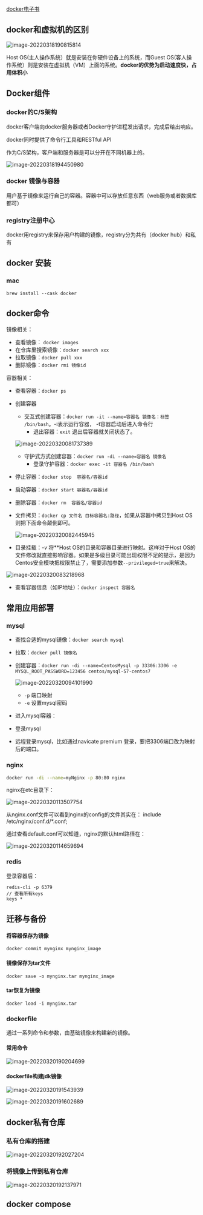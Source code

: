 

[docker电子书](https://yeasy.gitbook.io/docker_practice/)

## docker和虚拟机的区别

![image-20220318190815814](https://notes-imgs.oss-cn-shanghai.aliyuncs.com/note-imgs/image-20220318190815814.png)

Host OS(主人操作系统）就是安装在你硬件设备上的系统，而Guest OS(客人操作系统）则是安装在虚拟机（VM）上面的系统。**docker的优势为启动速度快，占用体积小**



## Docker组件

### docker的C/S架构

docker客户端向docker服务器或者Docker守护进程发出请求，完成后给出响应。

docker同时提供了命令行工具和RESTful API

作为C/S架构，客户端和服务器是可以分开在不同机器上的。

![image-20220318194450980](https://notes-imgs.oss-cn-shanghai.aliyuncs.com/note-imgs/image-20220318194450980.png)





### docker 镜像与容器

用户基于镜像来运行自己的容器。容器中可以存放任意东西（web服务或者数据库都可）

### registry注册中心

docker用registry来保存用户构建的镜像，registry分为共有（docker hub）和私有





## docker 安装

### mac

```shell
brew install --cask docker
```





## docker命令

镜像相关：

* 查看镜像： `docker images`
* 在仓库里搜索镜像：`docker search xxx`
* 拉取镜像：`docker pull xxx`
* 删除镜像：`docker rmi 镜像id`



容器相关：

* 查看容器：`docker ps`

* 创建容器

  * 交互式创建容器：`docker run -it --name=容器名 镜像名：标签 /bin/bash`。-i表示运行容器， -t容器启动后进入命令行
    * 退出容器：`exit` 退出后容器就关闭状态了。

  ![image-20220320081737389](https://notes-imgs.oss-cn-shanghai.aliyuncs.com/note-imgs/image-20220320081737389.png)

  * 守护式方式创建容器：`docker run -di --name=容器名 镜像名 `
    * 登录守护容器：`docker exec -it 容器名 /bin/bash`

  

* 停止容器：`docker stop  容器名/容器id`

* 启动容器：`docker start 容器名/容器id `

* 删除容器：`docker rm  容器名/容器id`

  

  

* 文件拷贝：`docker cp 文件名 目标容器名:路径`，如果从容器中拷贝到Host OS 则把下面命令颠倒即可。

  ![image-20220320082445945](https://notes-imgs.oss-cn-shanghai.aliyuncs.com/note-imgs/image-20220320082445945.png)



* 目录挂载：*-v*    将**Host OS的目录和容器目录进行映射。这样对于Host OS的文件修改就直接影响容器。如果是多级目录可能出现权限不足的提示，是因为Centos安全模块把权限禁止了，需要添加参数`--privileged=true`来解决。

![image-20220320083218968](https://notes-imgs.oss-cn-shanghai.aliyuncs.com/note-imgs/image-20220320083218968.png)





* 查看容器信息（如IP地址）：`docker inspect 容器名`





## 常用应用部署

### mysql

* 查找合适的mysql镜像：`docker search mysql`

* 拉取：`docker pull 镜像名`

* 创建容器：`docker run -di --name=CentosMysql -p 33306:3306 -e MYSQL_ROOT_PASSWORD=123456 centos/mysql-57-centos7`

  ![image-20220320094101990](https://notes-imgs.oss-cn-shanghai.aliyuncs.com/note-imgs/image-20220320094101990.png)

  * `-p` 端口映射
  * `-e` 设置mysql密码

* 进入mysql容器：

* 登录mysql

* 远程登录mysql，比如通过navicate premium 登录，要把3306端口改为映射后的端口。



###  nginx

```sh
docker run -di --name=myNginx -p 80:80 nginx
```

nginx在etc目录下：

![image-20220320113507754](https://notes-imgs.oss-cn-shanghai.aliyuncs.com/note-imgs/image-20220320113507754.png)

从nginx.conf文件可以看到nginx的config的文件其实在： include /etc/nginx/conf.d/*.conf;

通过查看default.conf可以知道，nginx的默认html路径在：

![image-20220320114659694](https://notes-imgs.oss-cn-shanghai.aliyuncs.com/note-imgs/image-20220320114659694.png)







### redis

登录容器后：

```shell
redis-cli -p 6379
// 查看所有keys
keys *

```



## 迁移与备份

#### 将容器保存为镜像

```shell
docker commit mynginx mynginx_image
```

#### 镜像保存为tar文件

```shell
docker save -o mynginx.tar mynginx_image
```

#### tar恢复为镜像

```shell
docker load -i mynginx.tar
```



### dockerfile

通过一系列命令和参数，由基础镜像来构建新的镜像。

#### 常用命令

![image-20220320190204699](https://notes-imgs.oss-cn-shanghai.aliyuncs.com/note-imgs/image-20220320190204699.png)



#### dockerfile构建jdk镜像

![image-20220320191543939](https://notes-imgs.oss-cn-shanghai.aliyuncs.com/note-imgs/image-20220320191543939.png)

![image-20220320191602689](https://notes-imgs.oss-cn-shanghai.aliyuncs.com/note-imgs/image-20220320191602689.png)





## docker私有仓库



### 私有仓库的搭建

![image-20220320192027204](https://notes-imgs.oss-cn-shanghai.aliyuncs.com/note-imgs/image-20220320192027204.png)



### 将镜像上传到私有仓库

![image-20220320192137971](https://notes-imgs.oss-cn-shanghai.aliyuncs.com/note-imgs/image-20220320192137971.png)







## docker compose










